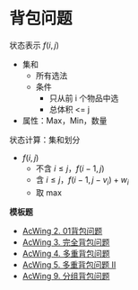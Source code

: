 # 背包问题

状态表示 $f(i, j)$
- 集和
  - 所有选法
  - 条件
    - 只从前 i 个物品中选
    - 总体积 <= j
- 属性：Max，Min，数量

状态计算：集和划分
- $f(i, j)$
  - 不含 $i \le j，f(i - 1, j)$
  - 含 $i \le j，f(i - 1, j - v_i) + w_i$
  - 取 max

**模板题**
- [AcWing 2. 01背包问题](https://www.acwing.com/problem/content/2/)
- [AcWing 3. 完全背包问题](https://www.acwing.com/problem/content/3/)
- [AcWing 4. 多重背包问题](https://www.acwing.com/problem/content/4/)
- [AcWing 5. 多重背包问题 II](https://www.acwing.com/problem/content/5/)
- [AcWing 9. 分组背包问题](https://www.acwing.com/problem/content/9/)
